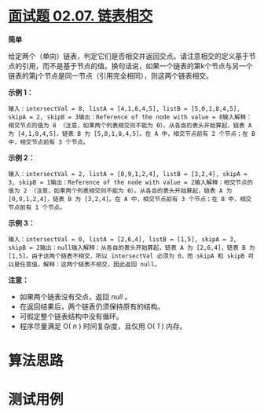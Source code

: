 # [面试题 02.07. 链表相交][cnTitle]

**简单**

给定两个（单向）链表，判定它们是否相交并返回交点。请注意相交的定义基于节点的引用，而不是基于节点的值。换句话说，如果一个链表的第k个节点与另一个链表的第j个节点是同一节点（引用完全相同），则这两个链表相交。


**示例 1：** 

```
输入：intersectVal = 8, listA = [4,1,8,4,5], listB = [5,0,1,8,4,5], skipA = 2, skipB = 3输出：Reference of the node with value = 8输入解释：相交节点的值为 8 （注意，如果两个列表相交则不能为 0）。从各自的表头开始算起，链表 A 为 [4,1,8,4,5]，链表 B 为 [5,0,1,8,4,5]。在 A 中，相交节点前有 2 个节点；在 B 中，相交节点前有 3 个节点。
```




**示例 2：** 

```
输入：intersectVal = 2, listA = [0,9,1,2,4], listB = [3,2,4], skipA = 3, skipB = 1输出：Reference of the node with value = 2输入解释：相交节点的值为 2 （注意，如果两个列表相交则不能为 0）。从各自的表头开始算起，链表 A 为 [0,9,1,2,4]，链表 B 为 [3,2,4]。在 A 中，相交节点前有 3 个节点；在 B 中，相交节点前有 1 个节点。
```




**示例 3：** 

```
输入：intersectVal = 0, listA = [2,6,4], listB = [1,5], skipA = 3, skipB = 2输出：null输入解释：从各自的表头开始算起，链表 A 为 [2,6,4]，链表 B 为 [1,5]。由于这两个链表不相交，所以 intersectVal 必须为 0，而 skipA 和 skipB 可以是任意值。解释：这两个链表不相交，因此返回 null。
```




**注意：** 

- 如果两个链表没有交点，返回  *null*  。 
- 在返回结果后，两个链表仍须保持原有的结构。 
- 可假定整个链表结构中没有循环。 
- 程序尽量满足 O( *n* ) 时间复杂度，且仅用 O( *1* ) 内存。




# 算法思路

# 测试用例
```
```

[cnTitle]: https://leetcode-cn.com/problems/intersection-of-two-linked-lists-lcci/
